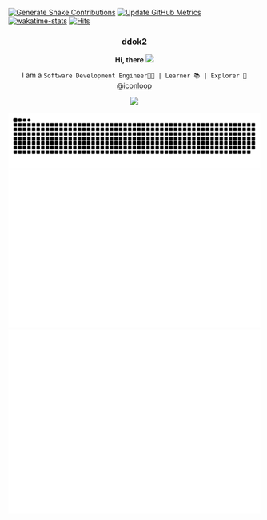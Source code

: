 [![Generate Snake Contributions](https://github.com/ddok2/ddok2/actions/workflows/snake.yml/badge.svg)](https://github.com/ddok2/ddok2/actions/workflows/snake.yml)
[![Update GitHub Metrics](https://github.com/ddok2/ddok2/actions/workflows/metrics.yml/badge.svg)](https://github.com/ddok2/ddok2/actions/workflows/metrics.yml)
[![wakatime-stats](https://github.com/ddok2/ddok2/actions/workflows/update-stats.yml/badge.svg)](https://github.com/ddok2/ddok2/actions/workflows/update-stats.yml)
[![Hits](https://hits.seeyoufarm.com/api/count/incr/badge.svg?url=https%3A%2F%2Fgithub.com%2Fddok2&count_bg=%23FF9595&title_bg=%23555555&icon=github.svg&icon_color=%23FFFFFF&title=hits&edge_flat=false)](https://hits.seeyoufarm.com)

<!-- ![visitors](https://visitor-badge.laobi.icu/badge?page_id=ddok2.ddok2) -->

<div align="center">
    <h3>ddok2</h3>
    <p> <b> Hi, there <img src="https://raw.githubusercontent.com/MartinHeinz/MartinHeinz/master/wave.gif" width="3%"> </b> </p>
    <p> I am a <code>Software Development Engineer🧑‍💻 | Learner 📚 | Explorer 🔎</code> <a href="https://github.com/iconloop">@iconloop</a></p>
    <p><a href="https://skillicons.dev" rel="nofollow"><img src="https://skillicons.dev/icons?i=go,nodejs,js,ts,py,fastapi,nextjs,express,react,pug,sequelize,postgres,mongodb,mysql,redis,elasticsearch,aws,prometheus,grafana,kafka,docker,kubernetes,ansible,selenium,ipfs,figma&theme=light&perline=13" style="max-width: 80%;"/></a></p>
    <a href="https://ddok2.github.io/TIL" target="_blank" title="Snake eats commits!">
        <img width="700" src="https://raw.githubusercontent.com/ddok2/ddok2/master/assets/snake.svg" />
    </a>
    <a href="https://ddok2.github.io/TIL" target="_blank" title="GitHub metrics!">
        <img width="550" src="https://raw.githubusercontent.com/ddok2/ddok2/master/assets/metrics.svg" />
    </a>
    <a href="https://ddok2.github.io/TIL" target="_blank" title="WakaTime metrics!">
        <img width="550" src="https://raw.githubusercontent.com/ddok2/ddok2/master/assets/metrics.plugin.wakatime.svg" />
    </a>
</div>
